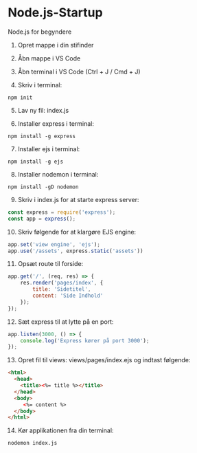 # Node.js-Startup
Node.js for begyndere

1. Opret mappe i din stifinder

2. Åbn mappe i VS Code

3. Åbn terminal i VS Code (Ctrl + J / Cmd + J)

4. Skriv i terminal: 
```
npm init
```

5. Lav ny fil: index.js

6. Installer express i terminal:
```
npm install -g express
```
7. Installer ejs i terminal:
```
npm install -g ejs
```
8. Installer nodemon i terminal:
```
npm install -gD nodemon
```
9. Skriv i index.js for at starte express server:
```javascript
const express = require('express');
const app = express();
```
10. Skriv følgende for at klargøre EJS engine:
```javascript
app.set('view engine', 'ejs');
app.use('/assets', express.static('assets'))
```
11. Opsæt route til forside:
```javascript
app.get('/', (req, res) => {
    res.render('pages/index', {
        title: 'Sidetitel',
        content: 'Side Indhold'
    });
});
```
12. Sæt express til at lytte på en port:
```javascript
app.listen(3000, () => {
    console.log('Express kører på port 3000');
});
```
13. Opret fil til views: views/pages/index.ejs og indtast følgende:
```html
<html>
  <head>
    <title><%= title %></title>
  </head>
  <body>
     <%= content %>
  </body>
</html>
```
14. Kør applikationen fra din terminal:
```
nodemon index.js
```

